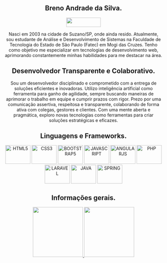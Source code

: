 

<div align = "center">
  <h2>Breno Andrade da Silva.</h2>
  <a href="https://www.linkedin.com/in/breno-andrade-dev/" target="_blank">
    <img width="110" height="30" src="https://img.shields.io/badge/linkedin-%230077B5.svg?style=for-the-badge&logo=linkedin&logoColor=white">
  </a>
  <p>Nasci em 2003 na cidade de Suzano/SP, onde ainda resido. Atualmente, sou estudante de Análise e Desenvolvimento de Sistemas na Faculdade de Tecnologia do Estado de São Paulo (Fatec) em Mogi das Cruzes. Tenho como objetivo me especializar em tecnologias de desenvolvimento web, aprimorando constantemente minhas habilidades para me destacar na área.</p>
</div>

<div align = "center">
  <h2>Desenvolvedor Transparente e Colaborativo.</h2>
  <p>Sou um desenvolvedor disciplinado e comprometido com a entrega de soluções eficientes e inovadoras. Utilizo inteligência artificial como ferramenta para ganho de agilidade, sempre buscando maneiras de aprimorar o trabalho em equipe e cumprir prazos com rigor. Prezo por uma comunicação assertiva, respeitosa e transparente, colaborando de forma ativa com colegas, gestores e clientes. Com uma mente aberta e pragmática, exploro novas tecnologias como ferramentas para criar soluções estratégicas e eficazes.</p>
</div>

<div align = "center">
  <h2>Linguagens e Frameworks.</h2>
  <img width="80" height="60" title="HTML5" src="https://cdn.jsdelivr.net/gh/devicons/devicon/icons/html5/html5-original.svg" />
  <img width="80" height="60" title="CSS3" src="https://cdn.jsdelivr.net/gh/devicons/devicon/icons/css3/css3-original.svg" />
  <img width="80" height="60" title="BOOTSTRAP5" src="https://cdn.jsdelivr.net/gh/devicons/devicon/icons/bootstrap/bootstrap-original.svg" />
  <img width="80" height="60" title="JAVASCRIPT" src="https://cdn.jsdelivr.net/gh/devicons/devicon/icons/javascript/javascript-original.svg" />
  <img width="80" height="60" title="ANGULARJS" src="https://cdn.jsdelivr.net/gh/devicons/devicon@latest/icons/angularjs/angularjs-original.svg" />
  <img width="80" height="60" title="PHP" src="https://cdn.jsdelivr.net/gh/devicons/devicon@latest/icons/php/php-original.svg" />
  <img width="80" height="60" title="LARAVEL" src="https://cdn.jsdelivr.net/gh/devicons/devicon@latest/icons/laravel/laravel-original.svg" />
  <img width="80" height="60" title="JAVA" src="https://cdn.jsdelivr.net/gh/devicons/devicon@latest/icons/java/java-original.svg" />
  <img width="80" height="60" title="SPRING" src="https://cdn.jsdelivr.net/gh/devicons/devicon@latest/icons/spring/spring-original.svg" />
</div>

<div align = "center">
  <h2>Informações gerais.</h2>
  <a href="https://github.com/Breno-Andrade">
    <img height = "160em" src="https://github-readme-stats.vercel.app/api?username=Breno-Andrade&show_icons=true&theme=dark&include_all_commits=true&count_private=true"/>
    <img height = "160em"	src="https://github-readme-stats.vercel.app/api/top-langs/?username=Breno-Andrade&layout=compact&theme=dark"/>
  </a>
</div>
